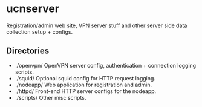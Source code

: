 ucnserver
=========

Registration/admin web site, VPN server stuff and other server side data collection setup + configs.

Directories
-----------

* ./openvpn/	OpenVPN server config, authentication + connection logging scripts.
* ./squid/      Optional squid config for HTTP request logging.
* ./nodeapp/    Web application for registration and admin.
* ./httpd/      Front-end HTTP server configs for the nodeapp.
* ./scripts/    Other misc scripts.
